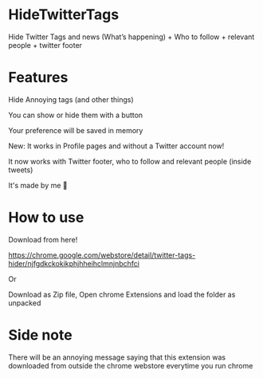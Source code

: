 # HideTwitterTags
Hide Twitter Tags and news (What’s happening) + Who to follow + relevant people + twitter footer

# Features


Hide Annoying tags (and other things)

You can show or hide them with a button

Your preference will be saved in memory
  
  New:
    It works in Profile pages and without a Twitter account now!
 
 It now works with Twitter footer, who to follow and relevant people (inside tweets) 

It's made by me 💅



# How to use

Download from here! 

https://chrome.google.com/webstore/detail/twitter-tags-hider/njfgdkckokikphjhheihclmnjnbchfci

Or 


Download as Zip file, Open chrome Extensions and load the folder as unpacked 

# Side note

There will be an annoying message saying that this extension was downloaded from outside the chrome webstore everytime you run chrome
